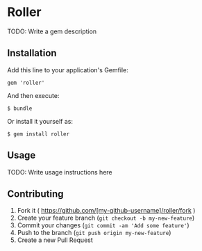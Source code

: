 # Roller

TODO: Write a gem description

## Installation

Add this line to your application's Gemfile:

    gem 'roller'

And then execute:

    $ bundle

Or install it yourself as:

    $ gem install roller

## Usage

TODO: Write usage instructions here

## Contributing

1. Fork it ( https://github.com/[my-github-username]/roller/fork )
2. Create your feature branch (`git checkout -b my-new-feature`)
3. Commit your changes (`git commit -am 'Add some feature'`)
4. Push to the branch (`git push origin my-new-feature`)
5. Create a new Pull Request
